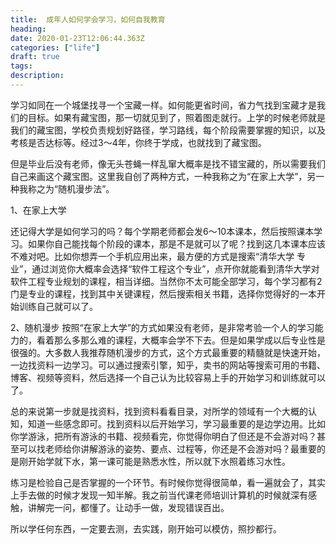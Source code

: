 ```yaml
---
title:  成年人如何学会学习，如何自我教育
heading: 
date: 2020-01-23T12:06:44.363Z
categories: ["life"]
draft: true
tags: 
description: 
---
```



学习如同在一个城堡找寻一个宝藏一样。如何能更省时间，省力气找到宝藏才是我们的目标。如果有藏宝图，那一切就见到了，照着图走就行。上学的时候老师就是我们的藏宝图，学校负责规划好路径，学习路线，每个阶段需要掌握的知识，以及考核是否达标等。经过3～4年，你终于学成，也就找到了藏宝图。

但是毕业后没有老师，像无头苍蝇一样乱窜大概率是找不错宝藏的，所以需要我们自己来画这个藏宝图。这里我自创了两种方式，一种我称之为“在家上大学”，另一种我称之为“随机漫步法”。


1、在家上大学

还记得大学是如何学习的吗？每个学期老师都会发6～10本课本，然后按照课本学习。如果你自己能找每个阶段的课本，那是不是就可以了呢？找到这几本课本应该不难对吧。比如你想弄一个手机应用出来，最方便的方式是搜索“清华大学 专业”，通过浏览你大概率会选择“软件工程这个专业”，点开你就能看到清华大学对软件工程专业规划的课程，相当详细。当然你不太可能全部学习，每个学习都有2门是专业的课程，找到其中关键课程，然后搜索相关书籍，选择你觉得好的一本开始训练自己就可以了。

2、随机漫步
按照“在家上大学”的方式如果没有老师，是非常考验一个人的学习能力的，看着那么多那么难的课程，大概率会学不下去。但是如果学成以后专业性是很强的。大多数人我推荐随机漫步的方式，这个方式最重要的精髓就是快速开始，一边找资料一边学习。可以通过搜索引擎，知乎，卖书的网站等搜索可用的书籍、博客、视频等资料，然后选择一个自己认为比较容易上手的开始学习和训练就可以了。


总的来说第一步就是找资料，找到资料看看目录，对所学的领域有一个大概的认知，知道一些感念即可。找到资料以后开始学习，学习最重要的是边学边用。比如你学游泳，把所有游泳的书籍、视频看完，你觉得你明白了但还是不会游对吗？甚至可以找老师给你讲解游泳的姿势、要点、过程等，你还是不会游对吗？最重要的是刚开始学就下水，第一课可能是熟悉水性，所以就下水照着练习水性。

练习是检验自己是否掌握的一个环节。有时候你觉得很简单，看一遍就会了，其实上手去做的时候才发现一知半解。我之前当代课老师培训计算机的时候就深有感触，讲解完一问，都懂了。让动手一做，发现错误百出。

所以学任何东西，一定要去测，去实践，刚开始可以模仿，照抄都行。




